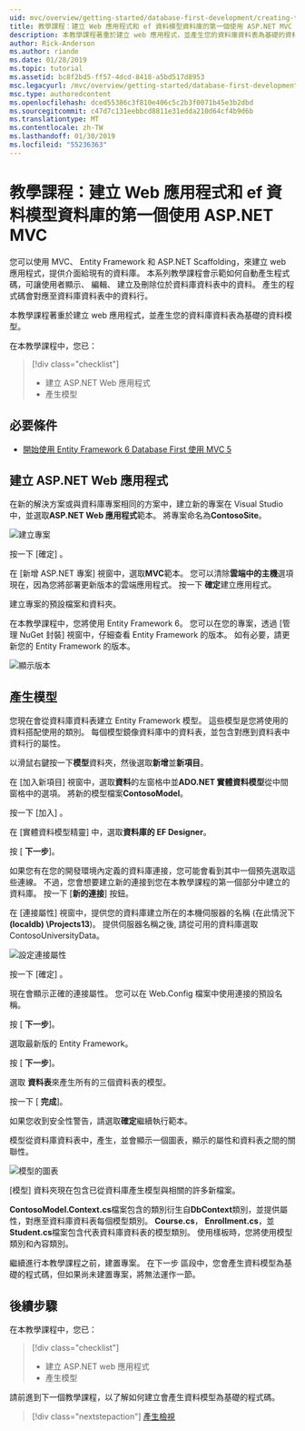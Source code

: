 ```yaml
---
uid: mvc/overview/getting-started/database-first-development/creating-the-web-application
title: 教學課程：建立 Web 應用程式和 ef 資料模型資料庫的第一個使用 ASP.NET MVC
description: 本教學課程著重於建立 web 應用程式，並產生您的資料庫資料表為基礎的資料模型。
author: Rick-Anderson
ms.author: riande
ms.date: 01/28/2019
ms.topic: tutorial
ms.assetid: bc8f2bd5-ff57-4dcd-8418-a5bd517d8953
msc.legacyurl: /mvc/overview/getting-started/database-first-development/creating-the-web-application
msc.type: authoredcontent
ms.openlocfilehash: dced55386c3f810e406c5c2b3f0071b45e3b2dbd
ms.sourcegitcommit: c47d7c131eebbcd8811e31edda210d64cf4b9d6b
ms.translationtype: MT
ms.contentlocale: zh-TW
ms.lasthandoff: 01/30/2019
ms.locfileid: "55236363"
---
```

# <a name="tutorial-create-the-the-web-application-and-data-models-for-ef-database-first-with-aspnet-mvc"></a>教學課程：建立 Web 應用程式和 ef 資料模型資料庫的第一個使用 ASP.NET MVC

 您可以使用 MVC、 Entity Framework 和 ASP.NET Scaffolding，來建立 web 應用程式，提供介面給現有的資料庫。 本系列教學課程會示範如何自動產生程式碼，可讓使用者顯示、 編輯、 建立及刪除位於資料庫資料表中的資料。 產生的程式碼會對應至資料庫資料表中的資料行。

本教學課程著重於建立 web 應用程式，並產生您的資料庫資料表為基礎的資料模型。

在本教學課程中，您已：

> [!div class="checklist"]
> * 建立 ASP.NET Web 應用程式
> * 產生模型

## <a name="prerequisites"></a>必要條件

* [開始使用 Entity Framework 6 Database First 使用 MVC 5](setting-up-database.md)

## <a name="create-an-aspnet-web-app"></a>建立 ASP.NET Web 應用程式

在新的解決方案或與資料庫專案相同的方案中，建立新的專案在 Visual Studio 中，並選取**ASP.NET Web 應用程式**範本。 將專案命名為**ContosoSite**。

![建立專案](creating-the-web-application/_static/image1.png)

按一下 [確定] 。

在 [新增 ASP.NET 專案] 視窗中，選取**MVC**範本。 您可以清除**雲端中的主機**選項現在，因為您將部署更新版本的雲端應用程式。 按一下 **確定**建立應用程式。

建立專案的預設檔案和資料夾。

在本教學課程中，您將使用 Entity Framework 6。 您可以在您的專案，透過 [管理 NuGet 封裝] 視窗中，仔細查看 Entity Framework 的版本。 如有必要，請更新您的 Entity Framework 的版本。

![顯示版本](creating-the-web-application/_static/image3.png)

## <a name="generate-the-models"></a>產生模型

您現在會從資料庫資料表建立 Entity Framework 模型。 這些模型是您將使用的資料搭配使用的類別。 每個模型鏡像資料庫中的資料表，並包含對應到資料表中資料行的屬性。

以滑鼠右鍵按一下**模型**資料夾，然後選取**新增**並**新項目**。

在 [加入新項目] 視窗中，選取**資料**的左窗格中並**ADO.NET 實體資料模型**從中間窗格中的選項。 將新的模型檔案**ContosoModel**。

按一下 [加入] 。

在 [實體資料模型精靈] 中，選取**資料庫的 EF Designer**。

按 [ **下一步**]。

如果您有在您的開發環境內定義的資料庫連接，您可能會看到其中一個預先選取這些連線。 不過，您會想要建立新的連接到您在本教學課程的第一個部分中建立的資料庫。 按一下 [**新的連接**] 按鈕。

在 [連接屬性] 視窗中，提供您的資料庫建立所在的本機伺服器的名稱 (在此情況下 **(localdb) \Projects13**)。 提供伺服器名稱之後, 請從可用的資料庫選取 ContosoUniversityData。

![設定連接屬性](creating-the-web-application/_static/image8.png)

按一下 [確定] 。

現在會顯示正確的連接屬性。 您可以在 Web.Config 檔案中使用連接的預設名稱。

按 [ **下一步**]。

選取最新版的 Entity Framework。

按 [ **下一步**]。

選取 **資料表**來產生所有的三個資料表的模型。

按一下 [ **完成**]。

如果您收到安全性警告，請選取**確定**繼續執行範本。

模型從資料庫資料表中，產生，並會顯示一個圖表，顯示的屬性和資料表之間的關聯性。

![模型的圖表](creating-the-web-application/_static/image11.png)

[模型] 資料夾現在包含已從資料庫產生模型與相關的許多新檔案。

**ContosoModel.Context.cs**檔案包含的類別衍生自**DbContext**類別，並提供屬性，對應至資料庫資料表每個模型類別。 **Course.cs**， **Enrollment.cs**，並**Student.cs**檔案包含代表資料庫資料表的模型類別。 使用樣板時，您將使用模型類別和內容類別。

繼續進行本教學課程之前，建置專案。 在下一步 區段中，您會產生資料模型為基礎的程式碼，但如果尚未建置專案，將無法運作一節。

## <a name="next-steps"></a>後續步驟

在本教學課程中，您已：

> [!div class="checklist"]
> * 建立 ASP.NET web 應用程式
> * 產生模型

請前進到下一個教學課程，以了解如何建立會產生資料模型為基礎的程式碼。
> [!div class="nextstepaction"]
> [產生檢視](generating-views.md)